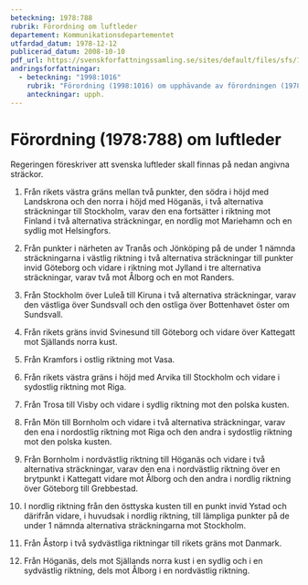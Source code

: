 ```yaml
---
beteckning: 1978:788
rubrik: Förordning om luftleder
departement: Kommunikationsdepartementet
utfardad_datum: 1978-12-12
publicerad_datum: 2008-10-10
pdf_url: https://svenskforfattningssamling.se/sites/default/files/sfs/1978-12/SFS1978-788.pdf
andringsforfattningar:
  - beteckning: "1998:1016"
    rubrik: "Förordning (1998:1016) om upphävande av förordningen (1978:788) om luftleder"
    anteckningar: upph.
---
```


# Förordning (1978:788) om luftleder

Regeringen föreskriver att svenska luftleder skall finnas på nedan angivna sträckor.

1. Från rikets västra gräns mellan två punkter, den södra i höjd med Landskrona och den norra i höjd med Höganäs, i två alternativa sträckningar till Stockholm, varav den ena fortsätter i riktning mot Finland i två alternativa sträckningar, en nordlig mot Mariehamn och en sydlig mot Helsingfors.

2. Från punkter i närheten av Tranås och Jönköping på de under 1 nämnda sträckningarna i västlig riktning i två alternativa sträckningar till punkter invid Göteborg och vidare i riktning mot Jylland i tre alternativa sträckningar, varav två mot Ålborg och en mot Randers.

3. Från Stockholm över Luleå till Kiruna i två alternativa sträckningar, varav den västliga över Sundsvall och den ostliga över Bottenhavet öster om Sundsvall.

4. Från rikets gräns invid Svinesund till Göteborg och vidare över Kattegatt mot Själlands norra kust.

5. Från Kramfors i ostlig riktning mot Vasa.

6. Från rikets västra gräns i höjd med Arvika till Stockholm och vidare i sydostlig riktning mot Riga.

7. Från Trosa till Visby och vidare i sydlig riktning mot den polska kusten.

8. Från Mön till Bornholm och vidare i två alternativa sträckningar, varav den ena i nordostlig riktning mot Riga och den andra i sydostlig riktning mot den polska kusten.

9. Från Bornholm i nordvästlig riktning till Höganäs och vidare i två alternativa sträckningar, varav den ena i nordvästlig riktning över en brytpunkt i Kattegatt vidare mot Ålborg och den andra i nordlig riktning över Göteborg till Grebbestad.

10. I nordlig riktning från den östtyska kusten till en punkt invid Ystad och därifrån vidare, i huvudsak i nordlig riktning, till lämpliga punkter på de under 1 nämnda alternativa sträckningarna mot Stockholm.

11. Från Åstorp i två sydvästliga riktningar till rikets gräns mot Danmark.

12. Från Höganäs, dels mot Själlands norra kust i en sydlig och i en sydvästlig riktning, dels mot Ålborg i en nordvästlig riktning.
